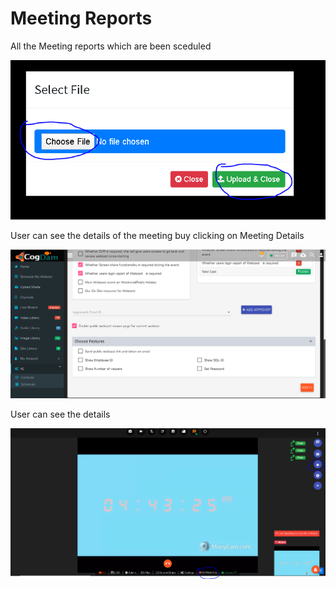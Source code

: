 # Meeting Reports

All the Meeting reports which are been sceduled

![](../.gitbook/assets/image%20%28252%29.png)

User can see the details of the meeting buy clicking on Meeting Details

![](../.gitbook/assets/image%20%2860%29.png)

User can see the details

![](../.gitbook/assets/image%20%2858%29.png)

